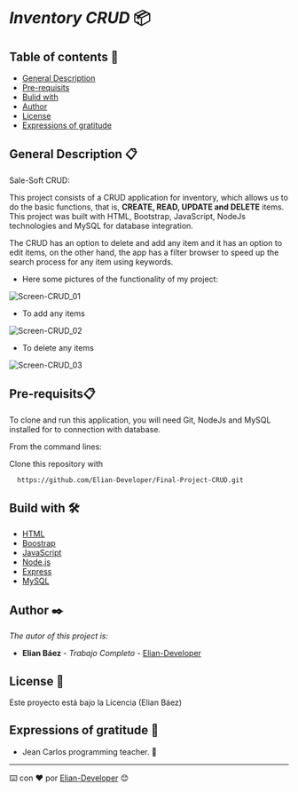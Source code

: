 # *Inventory CRUD* 📦


## Table of contents 📄


 - [General Description](https://github.com/Elian-Developer/Final-Project-CRUD#general-description-)
 - [Pre-requisits](https://github.com/Elian-Developer/Final-Project-CRUD#pre-requisits)
 - [Bulid with](https://github.com/Elian-Developer/Final-Project-CRUD#build-with-%EF%B8%8F)
 - [Author](https://github.com/Elian-Developer/Final-Project-CRUD#author-%EF%B8%8F)
 - [License](https://github.com/Elian-Developer/Final-Project-CRUD#license-)
 - [Expressions of gratitude](https://github.com/Elian-Developer/Final-Project-CRUD#expressions-of-gratitude-)

## General Description 📋

 Sale-Soft CRUD:
 
This project consists of a CRUD application for inventory, which allows us to do the basic functions, that is, **CREATE, READ, UPDATE and DELETE** items. This project was built with HTML, Bootstrap, JavaScript, NodeJs technologies and MySQL for database integration.

The CRUD has an option to delete and add any item and it has an option to edit items, on the other hand, the app has a filter browser to speed up the search process for any item using keywords.

 - Here some pictures of the functionality of my project:
 
![Screen-CRUD_01](https://user-images.githubusercontent.com/107364306/187056973-4bbeeacc-b126-4b3c-b097-a419c301a5b8.png)

 - To add any items

![Screen-CRUD_02](https://user-images.githubusercontent.com/107364306/187056980-ea9469f6-e76d-4d25-bf5d-7073ba2cc3dc.png)

 - To delete any items

![Screen-CRUD_03](https://user-images.githubusercontent.com/107364306/187056987-840b5c1c-7bd2-43ad-8d97-84dfb6a4edb6.png)

## Pre-requisits📋

To clone and run this application, you will need Git, NodeJs and MySQL installed for to connection with database.

From the command lines:

Clone this repository with
```
  https://github.com/Elian-Developer/Final-Project-CRUD.git
```

## Build with 🛠️

 - [HTML]() 
 - [Boostrap](https://getbootstrap.com) 
 - [JavaScript]() 
 - [Node.js](https://nodejs.org/es/) 
 - [Express]() 
 - [MySQL]() 

## Author ✒️

_The autor of this project is:_

*  **Elian Báez** - *Trabajo Completo* - [Elian-Developer](https://github.com/Elian-Developer)

## License 📄


Este proyecto está bajo la Licencia (Elian Báez) 


## Expressions of gratitude 🎁

  
* Jean Carlos programming teacher. 📢


---

⌨️ con ❤️ por [Elian-Developer]((https://github.com/Elian-Developer)) 😊
